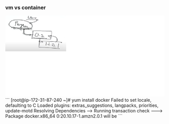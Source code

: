 ### vm vs container 

<img src="os.png">
```
  [root@ip-172-31-87-240 ~]# yum install docker 
Failed to set locale, defaulting to C
Loaded plugins: extras_suggestions, langpacks, priorities, update-motd
Resolving Dependencies
--> Running transaction check
---> Package docker.x86_64 0:20.10.17-1.amzn2.0.1 will be
```
